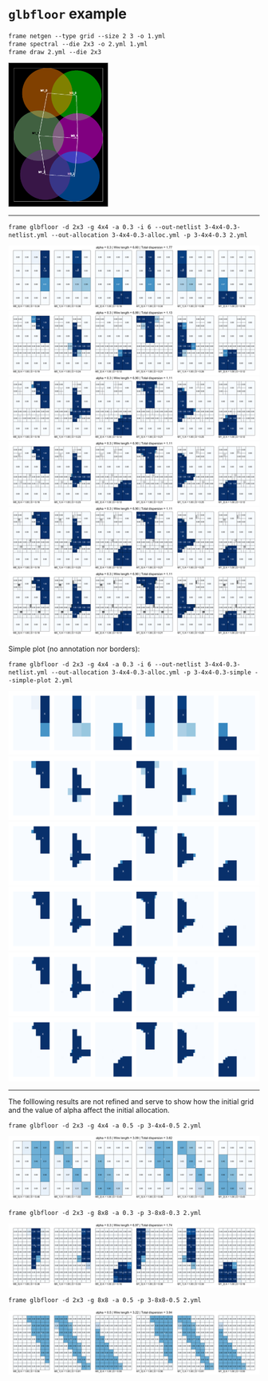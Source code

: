 # `glbfloor` example 

```
frame netgen --type grid --size 2 3 -o 1.yml
frame spectral --die 2x3 -o 2.yml 1.yml
frame draw 2.yml --die 2x3
```

<img src="2.gif" alt="spectral" style="width: 200px;"/>

---

```
frame glbfloor -d 2x3 -g 4x4 -a 0.3 -i 6 --out-netlist 3-4x4-0.3-netlist.yml --out-allocation 3-4x4-0.3-alloc.yml -p 3-4x4-0.3 2.yml
```

![glbfloor-4x4-0.3-0](3-4x4-0.3-0.png)
![glbfloor-4x4-0.3-1](3-4x4-0.3-1.png)
![glbfloor-4x4-0.3-2](3-4x4-0.3-2.png)
![glbfloor-4x4-0.3-3](3-4x4-0.3-3.png)
![glbfloor-4x4-0.3-4](3-4x4-0.3-4.png)
![glbfloor-4x4-0.3-5](3-4x4-0.3-5.png)

Simple plot (no annotation nor borders):

```
frame glbfloor -d 2x3 -g 4x4 -a 0.3 -i 6 --out-netlist 3-4x4-0.3-netlist.yml --out-allocation 3-4x4-0.3-alloc.yml -p 3-4x4-0.3-simple --simple-plot 2.yml
```

![glbfloor-4x4-0.3-simple-0](3-4x4-0.3-simple-0.png)
![glbfloor-4x4-0.3-simple-1](3-4x4-0.3-simple-1.png)
![glbfloor-4x4-0.3-simple-2](3-4x4-0.3-simple-2.png)
![glbfloor-4x4-0.3-simple-3](3-4x4-0.3-simple-3.png)
![glbfloor-4x4-0.3-simple-4](3-4x4-0.3-simple-4.png)
![glbfloor-4x4-0.3-simple-5](3-4x4-0.3-simple-5.png)


---

The folllowing results are not refined and serve to show how the initial grid and the value of alpha affect the initial allocation.

```
frame glbfloor -d 2x3 -g 4x4 -a 0.5 -p 3-4x4-0.5 2.yml
```

![glbfloor-4x4-0.5-0](3-4x4-0.5-0.png)


```
frame glbfloor -d 2x3 -g 8x8 -a 0.3 -p 3-8x8-0.3 2.yml
```

![glbfloor-8x8-0.3-0](3-8x8-0.3-0.png)

```
frame glbfloor -d 2x3 -g 8x8 -a 0.5 -p 3-8x8-0.5 2.yml
```

![glbfloor-8x8-0.5-0](3-8x8-0.5-0.png)
